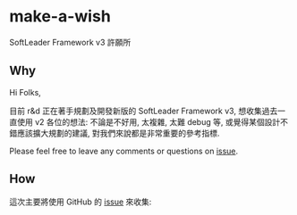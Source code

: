 # make-a-wish

SoftLeader Framework v3 許願所

## Why

Hi Folks,

目前 r&d 正在著手規劃及開發新版的 SoftLeader Framework v3, 想收集過去一直使用 v2 各位的想法: 不論是不好用, 太複雜, 太難 debug 等, 或覺得某個設計不錯應該擴大規劃的建議, 對我們來說都是非常重要的參考指標.

Please feel free to leave any comments or questions on [issue](https://github.com/softleader/make-a-wish/issues).

## How

這次主要將使用 GitHub 的 [issue](https://github.com/softleader/make-a-wish/issues) 來收集: 
